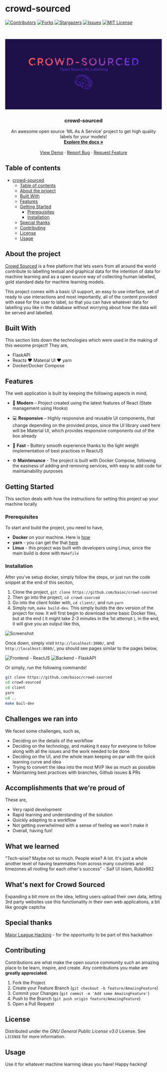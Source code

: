 # crowd-sourced

<!-- PROJECT SHIELDS -->
[![Contributors][contributors-shield]][contributors-url]
[![Forks][forks-shield]][forks-url]
[![Stargazers][stars-shield]][stars-url]
[![Issues][issues-shield]][issues-url]
[![MIT License][license-shield]][license-url]

<!-- PROJECT LOGO -->
<br />
<p align="center">
  <a href="https://github.com/baioc/crowd-sourced">
    <img src="assets/img/1.png" alt="Logo">
  </a>  

  <h3 align="center">crowd-sourced</h3>
  <p align="center">
    An awesome open source 'ML As A Service' project to get high quality labels for your models!
    <br />
    <a href="https://github.com/baioc/crowd-sourced"><strong>Explore the docs »</strong></a>
    <br />
    <br />
    <a href="https://github.com/baioc/crowd-sourced">View Demo</a>
    ·
    <a href="https://github.com/baioc/crowd-sourced/issues">Report Bug</a>
    ·
    <a href="https://github.com/baioc/crowd-sourced/issues">Request Feature</a>
  </p>
</p>

## Table of contents

- [crowd-sourced](#crowd-sourced)
  - [Table of contents](#table-of-contents)
  - [About the prjoect](#about-the-prjoect)
  - [Built With](#built-with)
  - [Features](#features)
  - [Getting Started](#getting-started)
    - [Prerequisites](#prerequisites)
    - [Installation](#installation)
  - [Special thanks](#special-thanks)
  - [Contributing](#contributing)
  - [License](#license)
  - [Usage](#usage)

## About the project

[Crowd Sourced][Crowd Sourced] is a free platform that lets users from all around the world contribute to labelling textual and graphical data for the intention of data for machine learning and as a open source way of collecting human labelled, gold standard data for machine learning models.

This project comes with a basic UI support, an easy to use interface, set of ready to use interactions and most importantly, all of the content provided with ease for the user to label, so that you can have whatever data for labelling you like in the database without worrying about how the data will be served and labelled.

## Built With

This section lists down the technologies which were used in the making of this wesome project! They are,

- FlaskAPI
- Reacts :heart: Material UI :heart: yarn
- Docker/Docker Compose

## Features

The web application is built by keeping the following aspects in mind,

- 🎁 **Modern** – Project created using the latest features of React (State management using Hooks)

- 💻 **Responsive** – Highly responsive and reusable UI components, that change depending on the provided props, since the UI library used here will be Material UI, which provides responsive components out of the box already

- 🚀 **Fast** – Buttery smooth experience thanks to the light weight implementation of best practices in ReactJS

- ⚙️ **Maintenance** - The project is built with Docker Compose, following the easiness of adding and removing services, with easy to add code for maintainability purposes

<!-- GETTING STARTED -->
## Getting Started

This section deals with how the instructions for setting this project up your machine locally

### Prerequisites

To start and build the project, you need to have,

- **Docker** on your machine. Here is [how](https://docs.docker.com/engine/install/!)
- **yarn** - you can get the that [here](https://classic.yarnpkg.com/en/docs/install/#debian-stable)
- **Linux** - this project was built with developers using Linux, since the main build is done with `Makefile`

### Installation

After you've setup docker, simply follow the steps, or just run the code snippet at the end of this seciton,

1. Clone the project, `git clone https://github.com/baioc/crowd-sourced`
2. Then go into the project, `cd crowd-sourced`
3. Go into the client folder with, `cd client/`, and run `yarn`
4. Simply run, `make build-dev`. This simply builds the dev version of the project for now. It will first begin to download some basic Docker files, but at the end ( it might take 2-3 minutes in the 1st attempt ), in the end, it will give you an output like this,

![Screenshot](https://user-images.githubusercontent.com/41635766/121229186-16a5f280-c8a7-11eb-9b16-4358c7522d33.png)

Once down, simply visit `http://localhost:3000/`, and `http://localhost:8080/`, you should see pages similar to the pages below,

![Frontend - ReactJS](https://user-images.githubusercontent.com/41635766/121229326-39380b80-c8a7-11eb-8772-352a2408c2c8.png)
![Backend - FlaskAPI](https://user-images.githubusercontent.com/41635766/121229357-4228dd00-c8a7-11eb-9d97-8795f882603b.png)

Or simply, run the following commands!

```bash
git clone https://github.com/baioc/crowd-sourced
cd crowd-sourced
cd client
yarn
cd ..
make buil-dev
```

## Challenges we ran into

We faced some challenges, such as,

- Deciding on the details of the workflow
- Deciding on the technology, and making it easy for everyone to follow along with all the issues and the work needed to be done
- Deciding on the UI, and the whole team keeping on par with the quick learning curve and idea
- Trying to convert the idea into the most MVP like as much as possible
- Maintaining best practices with branches, Github issues & PRs

## Accomplishments that we're proud of

These are,
- Very rapid development
- Rapid learning and understanding of the solution
- Quickly adapting to a workflow
- Not getting overwhelmed with a sense of feeling we won't  make it
- Overall, having fun!

## What we learned

"Tech-wise? Maybe not so much. People wise? A lot. It's just a whole another level of having teammates from across many countries and timezones all rooting for each other's success" - Saif Ul Islam, Rubix982

## What's next for Crowd Sourced

Expanding a bit more on the idea, letting users upload their own data, letting 3rd party websites use this functionality in their own web applications, a bit like google captcha

## Special thanks

[Major League Hacking][MLH] - for the opportunity to be part of this hackathon

<!-- CONTRIBUTING -->
## Contributing

Contributions are what make the open source community such an amazing place to be learn, inspire, and create. Any contributions you make are **greatly appreciated**.

1. Fork the Project
2. Create your Feature Branch (`git checkout -b feature/AmazingFeature`)
3. Commit your Changes (`git commit -m 'Add some AmazingFeature'`)
4. Push to the Branch (`git push origin feature/AmazingFeature`)
5. Open a Pull Request

<!-- LICENSE -->
## License

Distributed under the *GNU General Public License v3.0* License. See `LICENSE` for more information.

## Usage

Use it for whatever machine learning ideas you have! Happy hacking!

<!-- prettier-ignore-start -->
[axios]: https://github.com/axios/axios
[antd]: https://github.com/ant-design/ant-design
[react-awesome-reveal]: https://www.npmjs.com/package/react-awesome-reveal
[styled-componets]: https://github.com/styled-components/styled-components
[Crowd Sourced]: https://github.com/baioc/crowd-sourced
[MLH]: https://mlh.io/
<!-- prettier-ignore-end -->

<!-- MARKDOWN LINKS & IMAGES -->
<!-- https://www.markdownguide.org/basic-syntax/#reference-style-links -->
[contributors-shield]: https://img.shields.io/github/contributors/baioc/crowd-sourced.svg?style=for-the-badge
[contributors-url]: https://github.com/baioc/crowd-sourced/graphs/contributors
[forks-shield]: https://img.shields.io/github/forks/baioc/crowd-sourced.svg?style=for-the-badge
[forks-url]: https://github.com/baioc/crowd-sourced/network/members
[stars-shield]: https://img.shields.io/github/stars/baioc/crowd-sourced.svg?style=for-the-badge
[stars-url]: https://github.com/baioc/crowd-sourced/stargazers
[issues-shield]: https://img.shields.io/github/issues/baioc/crowd-sourced.svg?style=for-the-badge
[issues-url]: https://github.com/baioc/crowd-sourced/issues
[license-shield]: https://img.shields.io/github/license/baioc/crowd-sourced.svg?style=for-the-badge
[license-url]: https://github.com/baioc/crowd-sourced/blob/master/LICENSE.txt
